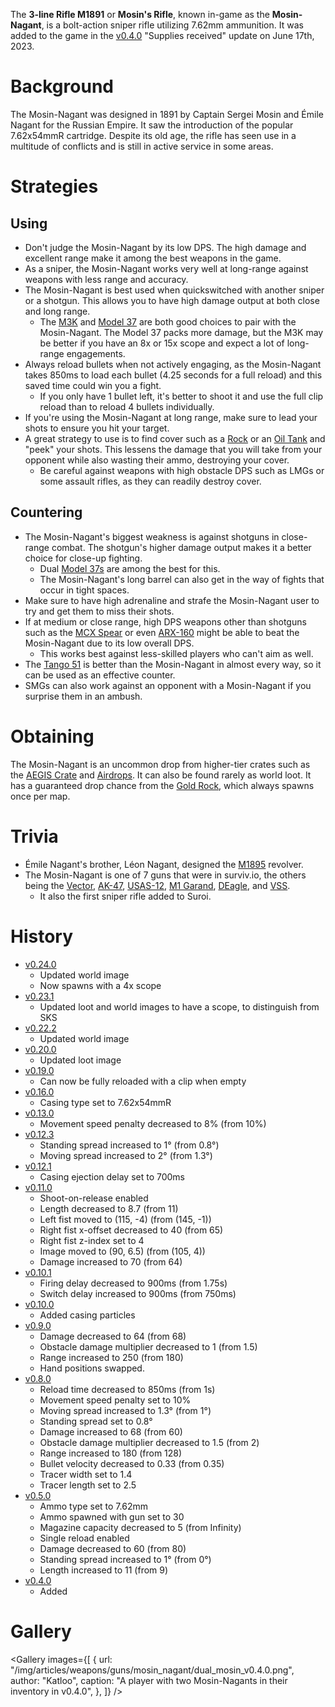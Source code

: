 The **3-line Rifle M1891** or **Mosin's Rifle**, known in-game as the **Mosin-Nagant**, is a bolt-action sniper rifle utilizing 7.62mm ammunition. It was added to the game in the [v0.4.0](https://github.com/HasangerGames/suroi/releases/tag/v0.4.0) "Supplies received" update on June 17th, 2023.

# Background

The Mosin-Nagant was designed in 1891 by Captain Sergei Mosin and Émile Nagant for the Russian Empire. It saw the introduction of the popular 7.62x54mmR cartridge. Despite its old age, the rifle has seen use in a multitude of conflicts and is still in active service in some areas.

# Strategies

## Using

- Don't judge the Mosin-Nagant by its low DPS. The high damage and excellent range make it among the best weapons in the game.
- As a sniper, the Mosin-Nagant works very well at long-range against weapons with less range and accuracy.
- The Mosin-Nagant is best used when quickswitched with another sniper or a shotgun. This allows you to have high damage output at both close and long range.
  - The [M3K](/weapons/guns/m3k) and [Model 37](/weapons/guns/model_37) are both good choices to pair with the Mosin-Nagant. The Model 37 packs more damage, but the M3K may be better if you have an 8x or 15x scope and expect a lot of long-range engagements.
- Always reload bullets when not actively engaging, as the Mosin-Nagant takes 850ms to load each bullet (4.25 seconds for a full reload) and this saved time could win you a fight.
  - If you only have 1 bullet left, it's better to shoot it and use the full clip reload than to reload 4 bullets individually.
- If you're using the Mosin-Nagant at long range, make sure to lead your shots to ensure you hit your target.
- A great strategy to use is to find cover such as a [Rock](/obstacles/rock) or an [Oil Tank](/obstacles/oil_tank) and "peek" your shots. This lessens the damage that you will take from your opponent while also wasting their ammo, destroying your cover.
  - Be careful against weapons with high obstacle DPS such as LMGs or some assault rifles, as they can readily destroy cover.

## Countering

- The Mosin-Nagant's biggest weakness is against shotguns in close-range combat. The shotgun's higher damage output makes it a better choice for close-up fighting.
  - Dual [Model 37s](/weapons/guns/model_37) are among the best for this.
  - The Mosin-Nagant's long barrel can also get in the way of fights that occur in tight spaces.
- Make sure to have high adrenaline and strafe the Mosin-Nagant user to try and get them to miss their shots.
- If at medium or close range, high DPS weapons other than shotguns such as the [MCX Spear](/weapons/guns/mcx_spear) or even [ARX-160](/weapons/guns/arx160) might be able to beat the Mosin-Nagant due to its low overall DPS.
  - This works best against less-skilled players who can't aim as well.
- The [Tango 51](/weapons/guns/tango_51) is better than the Mosin-Nagant in almost every way, so it can be used as an effective counter.
- SMGs can also work against an opponent with a Mosin-Nagant if you surprise them in an ambush.

# Obtaining

The Mosin-Nagant is an uncommon drop from higher-tier crates such as the [AEGIS Crate](/obstacles/aegis_crate) and [Airdrops](/obstacles/airdrop_crate). It can also be found rarely as world loot. It has a guaranteed drop chance from the [Gold Rock](/obstacles/gold_rock), which always spawns once per map.

# Trivia

- Émile Nagant's brother, Léon Nagant, designed the [M1895](/weapons/guns/m1895) revolver.
- The Mosin-Nagant is one of 7 guns that were in surviv.io, the others being the [Vector](/weapons/guns/vector), [AK-47](/weapons/guns/ak47), [USAS-12](/weapons/guns/usas12), [M1 Garand](/weapons/guns/m1_garand), [DEagle](/weapons/guns/deagle), and [VSS](/weapons/guns/vss).
  - It also the first sniper rifle added to Suroi.

# History
- [v0.24.0](https://github.com/HasangerGames/suroi/releases/tag/v0.24.0)
  - Updated world image
  - Now spawns with a 4x scope
- [v0.23.1](https://github.com/HasangerGames/suroi/releases/tag/v0.23.1)
  - Updated loot and world images to have a scope, to distinguish from SKS
- [v0.22.2](https://github.com/HasangerGames/suroi/releases/tag/v0.22.2)
  - Updated world image
- [v0.20.0](https://github.com/HasangerGames/suroi/releases/tag/v0.20.0)
  - Updated loot image
- [v0.19.0](https://github.com/HasangerGames/suroi/releases/tag/v0.19.0)
  - Can now be fully reloaded with a clip when empty
- [v0.16.0](https://github.com/HasangerGames/suroi/releases/tag/v0.16.0)
  - Casing type set to 7.62x54mmR
- [v0.13.0](https://github.com/HasangerGames/suroi/releases/tag/v0.13.0)
  - Movement speed penalty decreased to 8% (from 10%)
- [v0.12.3](https://github.com/HasangerGames/suroi/releases/tag/v0.12.3)
  - Standing spread increased to 1° (from 0.8°)
  - Moving spread increased to 2° (from 1.3°)
- [v0.12.1](https://github.com/HasangerGames/suroi/releases/tag/v0.12.1)
  - Casing ejection delay set to 700ms
- [v0.11.0](https://github.com/HasangerGames/suroi/releases/tag/v0.11.0)
  - Shoot-on-release enabled
  - Length decreased to 8.7 (from 11)
  - Left fist moved to (115, -4) (from (145, -1))
  - Right fist x-offset decreased to 40 (from 65)
  - Right fist z-index set to 4
  - Image moved to (90, 6.5) (from (105, 4))
  - Damage increased to 70 (from 64)
- [v0.10.1](https://github.com/HasangerGames/suroi/releases/tag/v0.10.1)
  - Firing delay decreased to 900ms (from 1.75s)
  - Switch delay increased to 900ms (from 750ms)
- [v0.10.0](https://github.com/HasangerGames/suroi/releases/tag/v0.10.0)
  - Added casing particles
- [v0.9.0](https://github.com/HasangerGames/suroi/releases/tag/v0.9.0)
  - Damage decreased to 64 (from 68)
  - Obstacle damage multiplier decreased to 1 (from 1.5)
  - Range increased to 250 (from 180)
  - Hand positions swapped.
- [v0.8.0](https://github.com/HasangerGames/suroi/releases/tag/v0.8.0)
  - Reload time decreased to 850ms (from 1s)
  - Movement speed penalty set to 10%
  - Moving spread increased to 1.3° (from 1°)
  - Standing spread set to 0.8°
  - Damage increased to 68 (from 60)
  - Obstacle damage multiplier decreased to 1.5 (from 2)
  - Range increased to 180 (from 128)
  - Bullet velocity decreased to 0.33 (from 0.35)
  - Tracer width set to 1.4
  - Tracer length set to 2.5
- [v0.5.0](https://github.com/HasangerGames/suroi/releases/tag/v0.5.0)
  - Ammo type set to 7.62mm
  - Ammo spawned with gun set to 30
  - Magazine capacity decreased to 5 (from Infinity)
  - Single reload enabled
  - Damage decreased to 60 (from 80)
  - Standing spread increased to 1° (from 0°)
  - Length increased to 11 (from 9)
- [v0.4.0](https://github.com/HasangerGames/suroi/releases/tag/v0.4.0)
  - Added

# Gallery

<Gallery
  images={[
    {
      url: "/img/articles/weapons/guns/mosin_nagant/dual_mosin_v0.4.0.png",
      author: "Katloo",
      caption: "A player with two Mosin-Nagants in their inventory in v0.4.0",
    },
  ]}
/>
